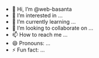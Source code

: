 - 👋 Hi, I’m @web-basanta
- 👀 I’m interested in ...
- 🌱 I’m currently learning ...
- 💞️ I’m looking to collaborate on ...
- 📫 How to reach me ...
- 😄 Pronouns: ...
- ⚡ Fun fact: ...

<!---
web-basanta/web-basanta is a ✨ special ✨ repository because its `README.md` (this file) appears on your GitHub profile.
You can click the Preview link to take a look at your changes.
--->
